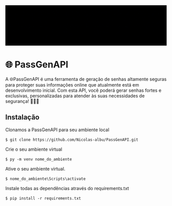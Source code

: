 
<img src="docs\OpenGenAPI-GIF.gif" alt="OpenGenAPI">

# :globe_with_meridians: PassGenAPI
 A :globe_with_meridians:PassGenAPI é uma ferramenta de geração de senhas altamente seguras para proteger suas informações online que atualmente está em desenvolvimento inicial. Com esta API, você poderá gerar senhas fortes e exclusivas, personalizadas para atender às suas necessidades de segurança! 💂🏼‍♂️

## Instalação

<div class="termy">

Clonamos a PassGenAPI para seu ambiente local

```console
$ git clone https://github.com/Nicolas-albu/PassGenAPI.git
```

Crie o seu ambiente virtual

```console
$ py -m venv nome_do_ambiente
```

Ative o seu ambiente virtual.
```console
$ nome_do_ambiente\Scripts\activate
```

Instale todas as dependências através do requirements.txt

```console
$ pip install -r requirements.txt
```
